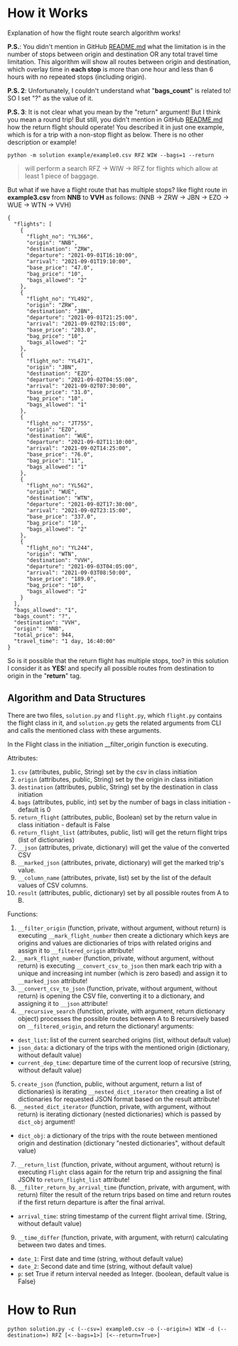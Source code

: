 # How it Works
Explanation of how the flight route search algorithm works!

**P.S.**: You didn't mention in GitHub [README.md](https://github.com/kiwicom/python-weekend-entry-task) what the limitation is in the number of stops between origin and destination OR any total travel time limitation. This algorithm will show all routes between origin and destination, which overlay time in **each stop** is more than one hour and less than 6 hours with no repeated stops (including origin).

**P.S. 2**: Unfortunately, I couldn't understand what "**bags_count**" is related to! SO I set "?" as the value of it.

**P.S. 3**: It is not clear what you mean by the "return" argument! But I think you mean a round trip! But still, you didn't mention in GitHub [README.md](https://github.com/kiwicom/python-weekend-entry-task) how the return flight should operate! You described it in just one example, which is for a trip with a non-stop flight as below. There is no other description or example!
```
python -m solution example/example0.csv RFZ WIW --bags=1 --return
```
> will perform a search RFZ -> WIW -> RFZ for flights which allow at least 1 piece of baggage.

But what if we have a flight route that has multiple stops? like flight route in **example3.csv** from **NNB** to **VVH** as follows: (NNB -> ZRW -> JBN -> EZO -> WUE -> WTN -> VVH)
```
{
  "flights": [
    {
      "flight_no": "YL366",
      "origin": "NNB",
      "destination": "ZRW",
      "departure": "2021-09-01T16:10:00",
      "arrival": "2021-09-01T19:10:00",
      "base_price": "47.0",
      "bag_price": "10",
      "bags_allowed": "2"
    },
    {
      "flight_no": "YL492",
      "origin": "ZRW",
      "destination": "JBN",
      "departure": "2021-09-01T21:25:00",
      "arrival": "2021-09-02T02:15:00",
      "base_price": "203.0",
      "bag_price": "10",
      "bags_allowed": "2"
    },
    {
      "flight_no": "YL471",
      "origin": "JBN",
      "destination": "EZO",
      "departure": "2021-09-02T04:55:00",
      "arrival": "2021-09-02T07:30:00",
      "base_price": "31.0",
      "bag_price": "10",
      "bags_allowed": "1"
    },
    {
      "flight_no": "JT755",
      "origin": "EZO",
      "destination": "WUE",
      "departure": "2021-09-02T11:10:00",
      "arrival": "2021-09-02T14:25:00",
      "base_price": "76.0",
      "bag_price": "11",
      "bags_allowed": "1"
    },
    {
      "flight_no": "YL562",
      "origin": "WUE",
      "destination": "WTN",
      "departure": "2021-09-02T17:30:00",
      "arrival": "2021-09-02T23:15:00",
      "base_price": "337.0",
      "bag_price": "10",
      "bags_allowed": "2"
    },
    {
      "flight_no": "YL244",
      "origin": "WTN",
      "destination": "VVH",
      "departure": "2021-09-03T04:05:00",
      "arrival": "2021-09-03T08:50:00",
      "base_price": "189.0",
      "bag_price": "10",
      "bags_allowed": "2"
    }
  ],
  "bags_allowed": "1",
  "bags_count": "?",
  "destination": "VVH",
  "origin": "NNB",
  "total_price": 944,
  "travel_time": "1 day, 16:40:00"
}
```
So is it possible that the return flight has multiple stops, too? in this solution I consider it as **YES**! and specify all possible routes from destination to origin in the "**return**" tag.

## Algorithm and Data Structures
There are two files, `solution.py` and `flight.py`, which `flight.py` contains the flight class in it, and `solution.py` gets the related arguments from CLI and calls the mentioned class with these arguments.

In the Flight class in the initiation __filter_origin function is executing.

Attributes:  
1. `csv` (attributes, public, String) set by the csv in class initiation
2. `origin` (attributes, public, String) set by the origin in class initiation
3. `destination` (attributes, public, String) set by the destination in class initiation
4. `bags` (attributes, public, int) set by the number of bags in class initiation - default is 0
5. `return_flight` (attributes, public, Boolean) set by the return value in class initiation - default is False
6. `return_flight_list` (attributes, public, list) will get the return flight trips (list of dictionaries)
7. `__json` (attributes, private, dictionary) will get the value of the converted CSV
8. `__marked_json` (attributes, private, dictionary) will get the marked trip's value.
9. `__column_name` (attributes, private, list) set by the list of the default values of CSV columns.
10. `result` (attributes, public, dictionary) set by all possible routes from A to B.

Functions:
1. `__filter_origin` (function, private, without argument, without return) is executing `__mark_flight_number` then create a dictionary which keys are origins and values are dictionaries of trips with related origins and assign it to `__filtered_origin` attribute!
2. `__mark_flight_number` (function, private, without argument, without return) is executing `__convert_csv_to_json` then mark each trip with a unique and increasing int number (which is zero based) and assign it to `__marked_json` attribute!
3. `__convert_csv_to_json` (function, private, without argument, without return) is opening the CSV file, converting it to a dictionary, and assigning it to `__json` attribute!
4. `__recursive_search` (function, private, with argument, return dictionary object) processes the possible routes between A to B recursively based on `__filtered_origin`, and return the dictionary!
arguments:
- `dest_list`: list of the current searched origins (list, without default value)
- `json_data`: a dictionary of the trips with the mentioned origin (dictionary, without default value)
- `current_dep_time`: departure time of the current loop of recursive (string, without default value)
5. `create_json` (function, public, without argument, return a list of dictionaries) is iterating `__nested_dict_iterator` then creating a list of dictionaries for requested JSON format based on the result attribute!
6. `__nested_dict_iterator` (function, private, with argument, without return) is iterating dictionary (nested dictionaries) which is passed by `dict_obj` argument!
- `dict_obj`: a dictionary of the trips with the route between mentioned origin and destination (dictionary "nested dictionaries", without default value)
7. `__return_list` (function, private, without argument, without return) is executing `Flight` class again for the return trip and assigning the final JSON to `return_flight_list` attribute!
8. `__filter_return_by_arrival_time` (function, private, with argument, with return) filter the result of the return trips based on time and return routes if the first return departure is after the final arrival.
- `arrival_time`: string timestamp of the current flight arrival time. (String, without default value)
9. `__time_differ` (function, private, with argument, with return) calculating between two dates and times.
- `date_1`: First date and time (string, without default value)
- `date_2`: Second date and time (string, without default value)
- `p`: set True if return interval needed as Integer. (boolean, default value is False)

# How to Run

    python solution.py -c (--csv=) example0.csv -o (--origin=) WIW -d (--destination=) RFZ [<--bags=1>] [<--return=True>]
    

